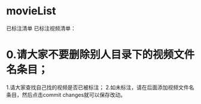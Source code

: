 # movieList
已标注清单
已标注视频清单： 
# 0.请大家不要删除别人目录下的视频文件名条目； 
1.请大家查找自己找的视频是否已被标注； 2.如未标注，请在后面添加视频文件名条目，然后点击commit changes就可以保存改动。
